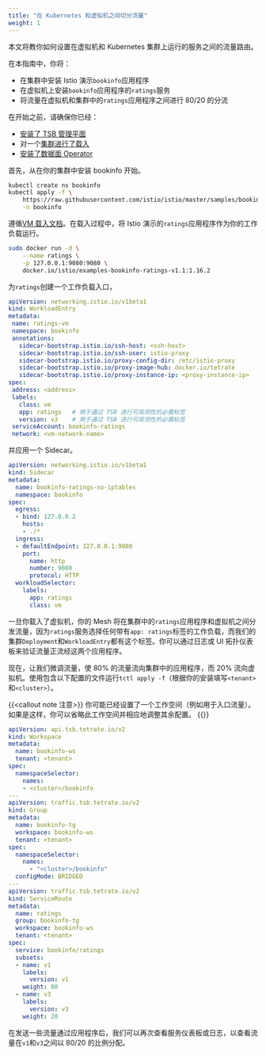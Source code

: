 ```yaml
---
title: "在 Kubernetes 和虚拟机之间切分流量"
weight: 1
---
```


本文将教你如何设置在虚拟机和 Kubernetes 集群上运行的服务之间的流量路由。

在本指南中，你将：

- 在集群中安装 Istio 演示`bookinfo`应用程序
- 在虚拟机上安装`bookinfo`应用程序的`ratings`服务
- 将流量在虚拟机和集群中的`ratings`应用程序之间进行 80/20 的分流

在开始之前，请确保你已经：

- [安装了 TSB 管理平面](../../../setup/self-managed/management-plane-installation)
- 对一个[集群进行了载入](../../../setup/self-managed/onboarding-clusters)
- [安装了数据面 Operator](../../../concepts/operators/data-plane)

首先，从在你的集群中安装 bookinfo 开始。

```bash
kubectl create ns bookinfo
kubectl apply -f \
    https://raw.githubusercontent.com/istio/istio/master/samples/bookinfo/platform/kube/bookinfo.yaml \
    -n bookinfo
```

遵循[VM 载入文档](../../../setup/workload-onboarding/onboarding-vms)。在载入过程中，将 Istio 演示的`ratings`应用程序作为你的工作负载运行。

```bash
sudo docker run -d \
    --name ratings \
    -p 127.0.0.1:9080:9080 \
    docker.io/istio/examples-bookinfo-ratings-v1.1:1.16.2
```

为`ratings`创建一个工作负载入口，

```yaml
apiVersion: networking.istio.io/v1beta1
kind: WorkloadEntry
metadata:
 name: ratings-vm
 namespace: bookinfo
 annotations:
   sidecar-bootstrap.istio.io/ssh-host: <ssh-host>
   sidecar-bootstrap.istio.io/ssh-user: istio-proxy
   sidecar-bootstrap.istio.io/proxy-config-dir: /etc/istio-proxy
   sidecar-bootstrap.istio.io/proxy-image-hub: docker.io/tetrate
   sidecar-bootstrap.istio.io/proxy-instance-ip: <proxy-instance-ip>
spec:
 address: <address>
 labels:
   class: vm
   app: ratings   # 用于通过 TSB 进行可观测性的必需标签
   version: v3    # 用于通过 TSB 进行可观测性的必需标签
 serviceAccount: bookinfo-ratings
 network: <vm-network-name>
```

并应用一个 Sidecar。

```yaml
apiVersion: networking.istio.io/v1beta1
kind: Sidecar
metadata:
  name: bookinfo-ratings-no-iptables
  namespace: bookinfo
spec:
  egress:
  - bind: 127.0.0.2
    hosts:
    - ./*
  ingress:
  - defaultEndpoint: 127.0.0.1:9080
    port:
      name: http
      number: 9080
      protocol: HTTP
  workloadSelector:
    labels:
      app: ratings
      class: vm
```

一旦你载入了虚拟机，你的 Mesh 将在集群中的`ratings`应用程序和虚拟机之间分发流量，因为`ratings`服务选择任何带有`app: ratings`标签的工作负载，而我们的集群`Deployment`和`WorkloadEntry`都有这个标签。你可以通过日志或 UI 拓扑仪表板来验证流量正流经这两个应用程序。

现在，让我们微调流量，使 80% 的流量流向集群中的应用程序，而 20% 流向虚拟机。使用包含以下配置的文件运行`tctl apply -f`（根据你的安装填写`<tenant>`和`<cluster>`）。

{{<callout note 注意>}}
你可能已经设置了一个工作空间（例如用于入口流量）。如果是这样，你可以省略此工作空间并相应地调整其余配置。
{{</callout>}}

```yaml
apiVersion: api.tsb.tetrate.io/v2
kind: Workspace
metadata:
  name: bookinfo-ws
  tenant: <tenant>
spec:
  namespaceSelector:
    names:
    - <cluster>/bookinfo
---
apiVersion: traffic.tsb.tetrate.io/v2
kind: Group
metadata:
  name: bookinfo-tg
  workspace: bookinfo-ws
  tenant: <tenant>
spec:
  namespaceSelector:
    names:
      - "<cluster>/bookinfo"
  configMode: BRIDGED
---
apiVersion: traffic.tsb.tetrate.io/v2
kind: ServiceRoute
metadata:
  name: ratings
  group: bookinfo-tg
  workspace: bookinfo-ws
  tenant: <tenant>
spec:
  service: bookinfo/ratings
  subsets:
  - name: v1
    labels:
      version: v1
    weight: 80
  - name: v3
    labels:
      version: v3
    weight: 20
```

在发送一些流量通过应用程序后，我们可以再次查看服务仪表板或日志，以查看流量在`v1`和`v3`之间以 80/20 的比例分配。
